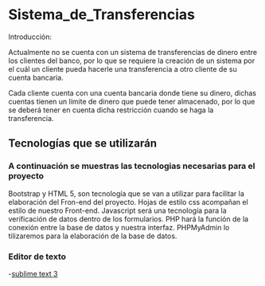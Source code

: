 
# Sistema_de_Transferencias
Introducción:

Actualmente no se cuenta con un sistema de transferencias de dinero entre los clientes del banco, por lo que se requiere la creación de un sistema por el cuál un cliente pueda hacerle una transferencia a otro cliente de su cuenta bancaria. 

Cada cliente cuenta con una cuenta bancaria donde tiene su dinero, dichas cuentas tienen un límite de dinero que puede tener almacenado, por lo que se deberá tener en cuenta dicha restricción cuando se haga la transferencia. 

## Tecnologías que se utilizarán

### A continuación se muestras las tecnologias necesarias para el proyecto

Bootstrap y HTML 5, son tecnología que se van a utilizar para facilitar la elaboración del Fron-end del proyecto.
Hojas de estilo css acompañan el estilo de nuestro Front-end.
Javascript será una tecnología para la verificación de datos dentro de los formularios.
PHP hará la función de la conexión entre la base de datos y nuestra interfaz. 
PHPMyAdmin lo tilizaremos para la elaboración de la base de datos.

### Editor de texto
-[sublime text 3](https://www.sublimetext.com/3)
